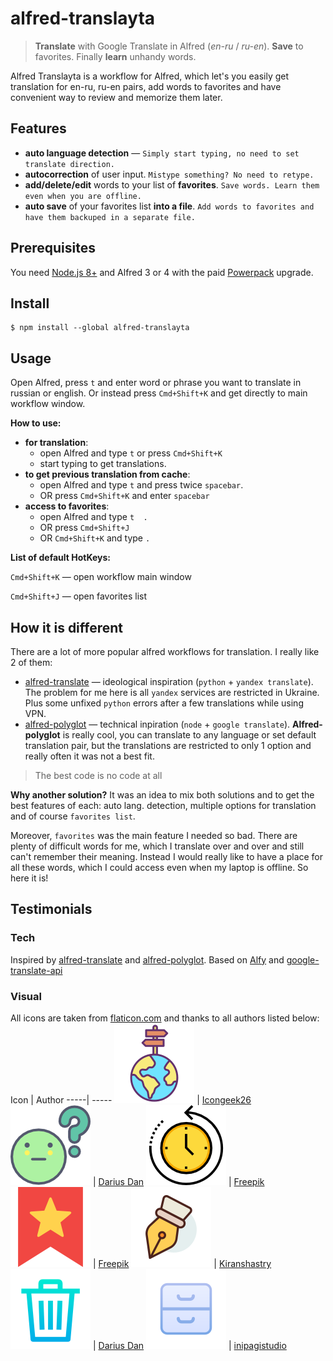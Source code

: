 # alfred-translayta

> **Translate** with Google Translate in Alfred (*en-ru* / *ru-en*). **Save** to favorites. Finally **learn** unhandy words.

Alfred Translayta is a workflow for Alfred, which let's you easily get translation for en-ru, ru-en pairs, add words to favorites and have convenient way to review and memorize them later.

## Features
* **auto language detection** — `Simply start typing, no need to set translate direction.`
* **autocorrection** of user input. `Mistype something? No need to retype.`
* **add/delete/edit** words to your list of **favorites**. `Save words. Learn them even when you are offline.`
* **auto save** of your  favorites list **into a file**. `Add words to favorites and have them backuped in a separate file.`

## Prerequisites
You need [Node.js 8+](https://nodejs.org) and Alfred 3 or 4 with the paid [Powerpack](https://www.alfredapp.com/powerpack/) upgrade.

## Install
```
$ npm install --global alfred-translayta
```

## Usage
Open Alfred, press `t` and enter word or phrase you want to translate in russian or english.
Or instead press `Cmd+Shift+K` and get directly to main workflow window.

**How to use:**
* **for translation**: 
  - open Alfred and type `t` or press `Cmd+Shift+K`
  - start typing to get translations.
* **to get previous translation from cache**: 
  - open Alfred and type `t` and press twice `spacebar`. 
  - OR press `Cmd+Shift+K` and enter `spacebar`
* **access to favorites**: 
  - open Alfred and type `t  .` 
  - OR press `Cmd+Shift+J` 
  - OR `Cmd+Shift+K` and type `.`

**List of default HotKeys:**

`Cmd+Shift+K` — open workflow main window

`Cmd+Shift+J` — open favorites list


## How it is different
There are a lot of more popular alfred workflows for translation.
I really like 2 of them:
* [alfred-translate](https://github.com/podgorniy/alfred-translate) — ideological inspiration (`python` + `yandex translate`). The problem for me here is all `yandex` services are restricted in Ukraine. Plus some unfixed `python` errors after a few translations while using VPN.
* [alfred-polyglot](https://github.com/nikersify/alfred-polyglot) — technical inpiration (`node` + `google translate`). **Alfred-polyglot** is really cool, you can translate to any language or set default translation pair, but the translations are restricted to only 1 option and really often it was not a best fit.

> The best code is no code at all

**Why another solution?** It was an idea to mix both solutions and to get the best features of each: auto lang. detection, multiple options for translation and of course `favorites list`.

Moreover, `favorites` was the main feature I needed so bad. There are plenty of difficult words for me, which I translate over and over and still can't remember their meaning. Instead I would really like to have a place for all these words, which I could access even when my laptop is offline. So here it is!

## Testimonials

### Tech
Inspired by [alfred-translate](https://github.com/podgorniy/alfred-translate) and [alfred-polyglot](https://github.com/nikersify/alfred-polyglot).
Based on [Alfy](https://github.com/sindresorhus/alfy) and [google-translate-api](https://github.com/vitalets/google-translate-api) 

### Visual
All icons are taken from [flaticon.com](https://www.flaticon.com/) and thanks to all authors listed below:
Icon | Author
-----| -----
![globe](/icons/globe.png) | [Icongeek26](https://www.flaticon.com/authors/icongeek26)
![question](/icons/question.png) | [Darius Dan](https://www.flaticon.com/authors/darius-dan)
![history](/icons/history.png) | [Freepik](https://www.flaticon.com/authors/freepik)
![bookmark](/icons/bookmark.png) | [Freepik](https://www.flaticon.com/authors/freepik)
![edit](/icons/edit.png) | [Kiranshastry](https://www.flaticon.com/authors/kiranshastry)
![remove](/icons/remove.png) | [Darius Dan](https://www.flaticon.com/authors/darius-dan)
![save-changes](/icons/save-changes.png) | [inipagistudio](https://www.flaticon.com/authors/inipagistudio)
